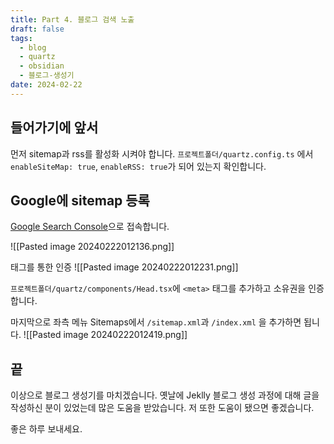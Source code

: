 ```yaml
---
title: Part 4. 블로그 검색 노출
draft: false
tags:
  - blog
  - quartz
  - obsidian
  - 블로그-생성기
date: 2024-02-22
---
```


## 들어가기에 앞서

먼저 sitemap과 rss를 활성화 시켜야 합니다. `프로젝트폴더/quartz.config.ts` 에서 `enableSiteMap: true`, `enableRSS: true`가 되어 있는지 확인합니다.

## Google에 sitemap 등록

[Google Search Console](https://search.google.com/search-console?hl=ko)으로 접속합니다.

![[Pasted image 20240222012136.png]]

태그를 통한 인증
![[Pasted image 20240222012231.png]]

`프로젝트폴더/quartz/components/Head.tsx`에 `<meta>` 태그를 추가하고 소유권을 인증합니다.

마지막으로 좌측 메뉴 Sitemaps에서 `/sitemap.xml`과 `/index.xml` 을 추가하면 됩니다.
![[Pasted image 20240222012419.png]]

## 끝

이상으로 블로그 생성기를 마치겠습니다. 옛날에 Jeklly 블로그 생성 과정에 대해 글을 작성하신 분이 있었는데 많은 도움을 받았습니다. 저 또한 도움이 됐으면 좋겠습니다.

좋은 하루 보내세요.
